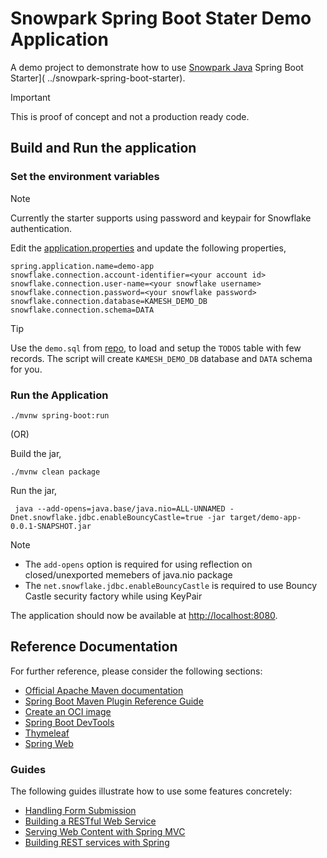 # Snowpark Spring Boot Stater Demo Application

A demo project to demonstrate how to
use [Snowpark Java](https://docs.snowflake.com/en/developer-guide/snowpark/java/index) Spring Boot Starter](
../snowpark-spring-boot-starter).

> [!IMPORTANT]
> This is proof of concept and not a production ready code.
>

## Build and Run the application

### Set the environment variables

> [!NOTE]
> Currently the starter supports using password and keypair for Snowflake authentication.

Edit the [application.properties](./src/main/resources/application.properties) and update the following properties,

```properties
spring.application.name=demo-app
snowflake.connection.account-identifier=<your account id>
snowflake.connection.user-name=<your snowflake username>
snowflake.connection.password=<your snowflake password>
snowflake.connection.database=KAMESH_DEMO_DB
snowflake.connection.schema=DATA
```

> [!TIP]
> Use the `demo.sql` from [repo](https://github.com/kameshsampath/sf-git-integration-demo.git), to load and setup
> the `TODOS` table with few records. The script will create `KAMESH_DEMO_DB` database and `DATA` schema for you.
>

### Run the Application

```shell
./mvnw spring-boot:run
```

(OR)

Build the jar,

```shell
./mvnw clean package
```

Run the jar,

```shell
 java --add-opens=java.base/java.nio=ALL-UNNAMED -Dnet.snowflake.jdbc.enableBouncyCastle=true -jar target/demo-app-0.0.1-SNAPSHOT.jar
```

> [!NOTE]
> * The `add-opens` option is required for using reflection on closed/unexported memebers of java.nio package
> * The `net.snowflake.jdbc.enableBouncyCastle` is required to use Bouncy Castle security factory while using KeyPair

The application should now be available at <http://localhost:8080>.

## Reference Documentation

For further reference, please consider the following sections:

* [Official Apache Maven documentation](https://maven.apache.org/guides/index.html)
* [Spring Boot Maven Plugin Reference Guide](https://docs.spring.io/spring-boot/3.3.4/maven-plugin)
* [Create an OCI image](https://docs.spring.io/spring-boot/3.3.4/maven-plugin/build-image.html)
* [Spring Boot DevTools](https://docs.spring.io/spring-boot/docs/3.3.4/reference/htmlsingle/index.html#using.devtools)
* [Thymeleaf](https://docs.spring.io/spring-boot/docs/3.3.4/reference/htmlsingle/index.html#web.servlet.spring-mvc.template-engines)
* [Spring Web](https://docs.spring.io/spring-boot/docs/3.3.4/reference/htmlsingle/index.html#web)

### Guides

The following guides illustrate how to use some features concretely:

* [Handling Form Submission](https://spring.io/guides/gs/handling-form-submission/)
* [Building a RESTful Web Service](https://spring.io/guides/gs/rest-service/)
* [Serving Web Content with Spring MVC](https://spring.io/guides/gs/serving-web-content/)
* [Building REST services with Spring](https://spring.io/guides/tutorials/rest/)
